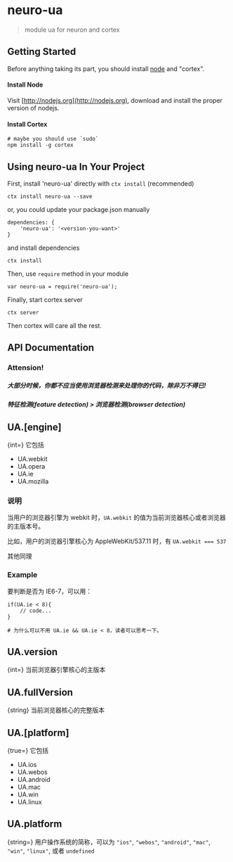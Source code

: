 # neuro-ua

> module ua for neuron and cortex

## Getting Started
Before anything taking its part, you should install [node](http://nodejs.org) and "cortex".

#### Install Node

Visit [http://nodejs.org](http://nodejs.org), download and install the proper version of nodejs.

#### Install Cortex

    # maybe you should use `sudo`
    npm install -g cortex

## Using neuro-ua In Your Project

First, install 'neuro-ua' directly with `ctx install` (recommended)
	
	ctx install neuro-ua --save
	
or, you could update your package.json manually
    
    dependencies: {
        'neuro-ua': '<version-you-want>'
    }
    
and install dependencies
	
	ctx install
    
Then, use `require` method in your module
    
    var neuro-ua = require('neuro-ua');
    
Finally, start cortex server
    
    ctx server
    
Then cortex will care all the rest.


## API Documentation

### Attension!

##### 大部分时候，你都不应当使用浏览器检测来处理你的代码，除非万不得已! 

##### 特征检测(feature detection) > 浏览器检测(browser detection)


UA.[engine]
----
{int=} 它包括

- UA.webkit
- UA.opera
- UA.ie
- UA.mozilla

### 说明
当用户的浏览器引擎为 webkit 时，`UA.webkit` 的值为当前浏览器核心或者浏览器的主版本号。

比如，用户的浏览器引擎核心为 AppleWebKit/537.11 时，有 `UA.webkit === 537`

其他同理

### Example

要判断是否为 IE6-7，可以用：

	if(UA.ie < 8){
		// code...
	}
	
	# 为什么可以不用 UA.ie && UA.ie < 8，读者可以思考一下。

UA.version
----
{int=} 当前浏览器引擎核心的主版本


UA.fullVersion
----
{string} 当前浏览器核心的完整版本

UA.[platform]
----
{true=} 它包括

- UA.ios
- UA.webos
- UA.android
- UA.mac
- UA.win
- UA.linux

UA.platform
----
{string=} 用户操作系统的简称，可以为 `"ios"`, `"webos"`, `"android"`, `"mac"`, `"win"`, `"linux"`, 或者 `undefined`